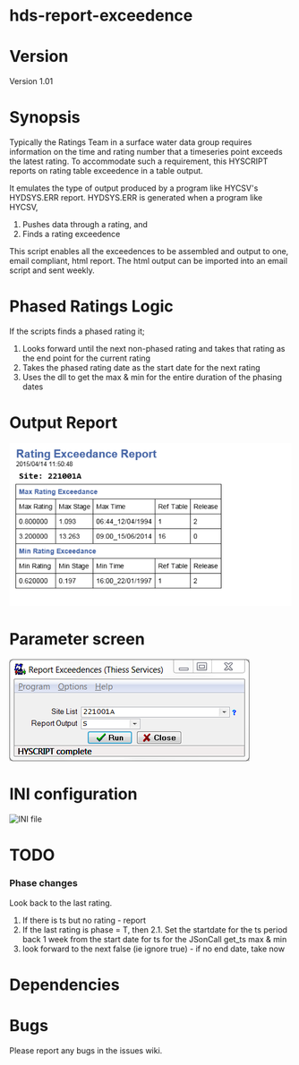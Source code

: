 hds-report-exceedence
=====================

# Version

Version 1.01

# Synopsis

Typically the Ratings Team in a surface water data group requires information on the time and rating number that a timeseries point exceeds the latest rating. To accommodate such a requirement, this HYSCRIPT reports on rating table exceedence in a table output. 

It emulates the type of output produced by a program like HYCSV's HYDSYS.ERR report. HYDSYS.ERR is generated when a program like HYCSV, 

1. Pushes data through a rating, and 
2. Finds a rating exceedence

This script enables all the exceedences to be assembled and output to one, email compliant, html report. The html output can be imported into an email script and sent weekly.

# Phased Ratings Logic

If the scripts finds a phased rating it;

1. Looks forward until the next non-phased rating and takes that rating as the end point for the current rating
2. Takes the phased rating date as the start date for the next rating
3. Uses the dll to get the max & min for the entire duration of the phasing dates

# Output Report

![Output Report](/images/report.png)

# Parameter screen

![Parameter screen](/images/psc.png)

# INI configuration

![INI file](/images/ini.png)

# TODO

### Phase changes

Look back to the last rating.

1. If there is ts but no rating - report
2. If the last rating is phase = T, then 
2.1. Set the startdate for the ts period back 1 week from the start date for ts for the JSonCall get_ts max & min
3. look forward to the next false (ie ignore true) - if no end date, take now

 
# Dependencies

  
# Bugs

Please report any bugs in the issues wiki.

